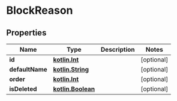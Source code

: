 # BlockReason

## Properties
Name | Type | Description | Notes
------------ | ------------- | ------------- | -------------
**id** | [**kotlin.Int**](.md) |  |  [optional]
**defaultName** | [**kotlin.String**](.md) |  |  [optional]
**order** | [**kotlin.Int**](.md) |  |  [optional]
**isDeleted** | [**kotlin.Boolean**](.md) |  |  [optional]
